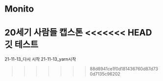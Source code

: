 # Monito
20세기 사람들 캡스톤
<<<<<<< HEAD
깃 테스트
=======

21-11-13_다시 시작
21-11-13_yarn시작
>>>>>>> 88d8941ce1f0d181436760d87d730d7135c96202
